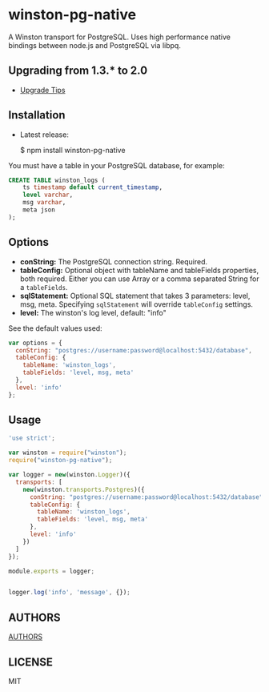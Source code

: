 winston-pg-native
=================

A Winston transport for PostgreSQL. Uses high performance native bindings between node.js and PostgreSQL via libpq. 

## Upgrading from 1.3.* to 2.0
  - [Upgrade Tips](https://github.com/nololabout/winston-pg-native/wiki/Upgrading-to-2.x)

## Installation

  - Latest release:

    $ npm install winston-pg-native


You must have a table in your PostgreSQL database, for example:

``` sql 
CREATE TABLE winston_logs (
    ts timestamp default current_timestamp,
    level varchar,
    msg varchar,
    meta json
);
```

## Options

* __conString:__ The PostgreSQL connection string. Required.
* __tableConfig:__ Optional object with tableName and tableFields properties, both required. Either you can use Array or a comma separated String for a `tableFields`.
* __sqlStatement:__ Optional SQL statement that takes 3 parameters: level, msg, meta. Specifying `sqlStatement` will override `tableConfig` settings.
* __level:__ The winston's log level, default: "info"

See the default values used:

``` js
var options = {
  conString: "postgres://username:password@localhost:5432/database",
  tableConfig: {
    tableName: 'winston_logs',
    tableFields: 'level, msg, meta'
  },
  level: 'info'
};
```

## Usage 


``` js
'use strict';

var winston = require("winston");
require("winston-pg-native");

var logger = new(winston.Logger)({
  transports: [
    new(winston.transports.Postgres)({
      conString: "postgres://username:password@localhost:5432/database",
      tableConfig: {
        tableName: 'winston_logs',
        tableFields: 'level, msg, meta'
      },
      level: 'info'
    })
  ]
});

module.exports = logger;
```


``` js

logger.log('info', 'message', {});

```

## AUTHORS

[AUTHORS](https://github.com/nololabout/winston-pg-native/blob/master/AUTHORS)

## LICENSE

MIT